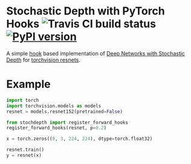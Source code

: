 # Stochastic Depth with PyTorch Hooks ![Travis CI build status](https://travis-ci.com/tasptz/pytorch-stochastic-depth.svg?branch=master) [![PyPI version](https://badge.fury.io/py/stochdepth.svg)](https://badge.fury.io/py/stochdepth)
A simple [hook](https://pytorch.org/docs/stable/generated/torch.nn.modules.module.register_module_forward_hook.html) based implementation of [Deep Networks with Stochastic Depth](https://arxiv.org/abs/1603.09382) for [torchvision resnets](https://pytorch.org/vision/stable/_modules/torchvision/models/resnet.html).
# Example
```python
import torch
import torchvision.models as models
resnet = models.resnet152(pretrained=False)

from stochdepth import register_forward_hooks
register_forward_hooks(resnet, p=0.2)

x = torch.zeros((8, 3, 224, 224), dtype=torch.float32)

resnet.train()
y = resnet(x)
```

